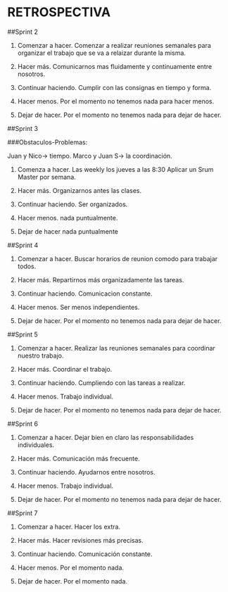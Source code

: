 # RETROSPECTIVA

##Sprint 2
1. Comenzar a hacer.
    Comenzar a realizar reuniones semanales para organizar el trabajo que se va a relaizar durante la misma.

2. Hacer más.
    Comunicarnos mas fluidamente y continuamente entre nosotros.

3. Continuar haciendo.
    Cumplir con las consignas en tiempo y forma.

4. Hacer menos.
    Por el momento no tenemos nada para hacer menos.

5. Dejar de hacer.
    Por el momento no tenemos nada para dejar de hacer.

##Sprint 3

###Obstaculos-Problemas:


Juan y Nico-> tiempo.
Marco y Juan S-> la coordinación.

1. Comenza a hacer.
Las weekly los jueves a las 8:30
Aplicar un Srum Master por semana.

2. Hacer más.
Organizarnos antes las clases.

3. Continuar haciendo.
Ser organizados.

4. Hacer menos.
nada puntualmente.

5. Dejar de hacer
nada puntualmente

##Sprint 4

1. Comenzar a hacer.
    Buscar horarios de reunion comodo para trabajar todos.

2. Hacer más.
    Repartirnos más organizadamente las tareas.

3. Continuar haciendo.
    Comunicacion constante.

4. Hacer menos.
    Ser menos independientes.

5. Dejar de hacer.
    Por el momento no tenemos nada para dejar de hacer.

##Sprint 5

1. Comenzar a hacer.
    Realizar las reuniones semanales para coordinar nuestro trabajo.

2. Hacer más.
    Coordinar el trabajo.

3. Continuar haciendo.
    Cumpliendo con las tareas a realizar.

4. Hacer menos.
    Trabajo individual.

5. Dejar de hacer.
    Por el momento no tenemos nada para dejar de hacer.

##Sprint 6

1. Comenzar a hacer. 
    Dejar bien en claro las responsabilidades individuales.

2. Hacer más.
    Comunicación más frecuente.

3. Continuar haciendo.
    Ayudarnos entre nosotros.

4. Hacer menos.
    Trabajo individual.

5. Dejar de hacer.
    Por el momento no tenemos nada para dejar de hacer.

##Sprint 7

1. Comenzar a hacer.
    Hacer los extra.

2. Hacer más.
    Hacer revisiones más precisas.

3. Continuar haciendo.
    Comunicación constante.

4. Hacer menos.
    Por el momento nada.

5. Dejar de hacer.
    Por el momento nada.